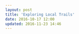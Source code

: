 ```yaml
---
layout: post
title: 'Exploring Local Trails'
date: 2016-10-17 12:00
updated: 2016-11-23 14:46
---
```

